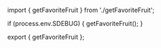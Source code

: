 import { getFavoriteFruit } from './getFavoriteFruit';

if (process.env.SDEBUG) {
    getFavoriteFruit();
}

export { getFavoriteFruit };
